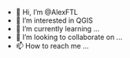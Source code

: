 - 👋 Hi, I’m @AlexFTL
- 👀 I’m interested in QGIS
- 🌱 I’m currently learning ...
- 💞️ I’m looking to collaborate on ...
- 📫 How to reach me ...

<!---
AlexFTL/AlexFTL is a ✨ special ✨ repository because its `README.md` (this file) appears on your GitHub profile.
You can click the Preview link to take a look at your changes.
--->
